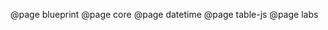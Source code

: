<!--
This file enumerates the exact order of root pages in the left sidebar.
-->

@page blueprint
@page core
@page datetime
@page table-js
@page labs
